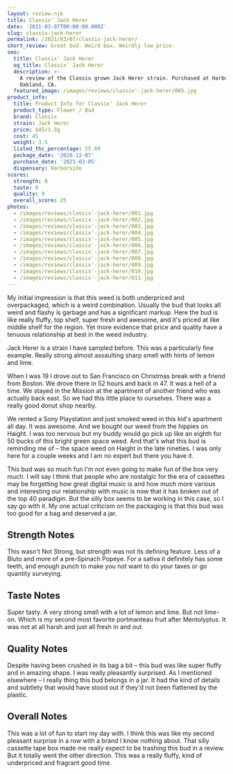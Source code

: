 ```yaml
---
layout: review.njk
title: Classix' Jack Herer
date: '2021-03-07T00:00:00.000Z'
slug: classix-jack-herer
permalink: /2021/03/07/classix-jack-herer/
short_review: Great bud. Weird box. Weirdly low price.
seo:
  title: Classix' Jack Herer
  og_title: Classix' Jack Herer
  description: >-
    A review of the Classix grown Jack Herer strain. Purchased at Harborside in
    Oakland, CA.
  featured_image: /images/reviews/classix'-jack-herer/005.jpg
product_info:
  title: Product Info for Classix' Jack Herer
  product_type: Flower / Bud
  brand: Classix
  strain: Jack Herer
  price: $45/3.5g
  cost: 45
  weight: 3.5
  listed_thc_percentage: 25.09
  package_date: '2020-12-07'
  purchase_date: '2021-03-05'
  dispensary: Harborside
scores:
  strength: 8
  taste: 8
  quality: 9
  overall_score: 25
photos:
  - /images/reviews/classix'-jack-herer/001.jpg
  - /images/reviews/classix'-jack-herer/002.jpg
  - /images/reviews/classix'-jack-herer/003.jpg
  - /images/reviews/classix'-jack-herer/004.jpg
  - /images/reviews/classix'-jack-herer/005.jpg
  - /images/reviews/classix'-jack-herer/006.jpg
  - /images/reviews/classix'-jack-herer/007.jpg
  - /images/reviews/classix'-jack-herer/008.jpg
  - /images/reviews/classix'-jack-herer/009.jpg
  - /images/reviews/classix'-jack-herer/010.jpg
  - /images/reviews/classix'-jack-herer/011.jpg
---
```


My initial impression is that this weed is both underpriced and overpackaged, which is a weird combination. Usually the bud that looks all weird and flashy is garbage and has a significant markup. Here the bud is like really fluffy, top shelf, super fresh and awesome, and it's priced at like middle shelf for the region. Yet more evidence that price and quality have a tenuous relationship at best in the weed industry.

Jack Herer is a strain I have sampled before. This was a particularly fine example. Really strong almost assaulting sharp smell with hints of lemon and lime.

When I was 19 I drove out to San Francisco on Christmas break with a friend from Boston. We drove there in 52 hours and back in 47. It was a hell of a time. We stayed in the Mission at the apartment of another friend who was actually back east. So we had this little place to ourselves. There was a really good donut shop nearby.

We rented a Sony Playstation and just smoked weed in this kid's apartment all day. It was awesome. And we bought our weed from the hippies on Haight. I was too nervous but my buddy would go pick up like an eighth for 50 bucks of this bright green space weed. And that's what this bud is reminding me of – the space weed on Haight in the late nineties. I was only here for a couple weeks and I am no expert but there you have it.

This bud was so much fun I'm not even going to make fun of the box very much. I will say I think that people who are nostalgic for the era of cassettes may be forgetting how great digital music is and how much more various and interesting our relationship with music is now that it has broken out of the top 40 paradigm. But the silly box seems to be working in this case, so I say go with it. My one actual criticism on the packaging is that this bud was too good for a bag and deserved a jar.

## Strength Notes

This wasn't Not Strong, but strength was not its defining feature. Less of a Bluto and more of a pre-Spinach Popeye. For a sativa it definitely has some teeth, and enough punch to make you not want to do your taxes or go quantity surveying.

## Taste Notes

Super tasty. A very strong smell with a lot of lemon and lime. But not lime-on. Which is my second most favorite portmanteau fruit after Mentolyptus. It was not at all harsh and just all fresh in and out.

## Quality Notes

Despite having been crushed in its bag a bit – this bud was like super fluffy and in amazing shape. I was really pleasantly surprised. As I mentioned elsewhere – I really thing this bud belongs in a jar. It had the kind of details and subtlety that would have stood out if they'd not been flattened by the plastic.

## Overall Notes

This was a lot of fun to start my day with. I think this was like my second pleasant surprise in a row with a brand I know nothing about. That silly cassette tape box made me really expect to be trashing this bud in a review. But it totally went the other direction. This was a really fluffy, kind of underpriced and fragrant good time.
